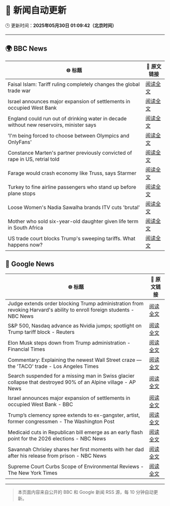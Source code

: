 # 🧠 新闻自动更新

🕒 更新时间：**2025年05月30日 01:09:42（北京时间）**

---

## 🌍 BBC News

| 🌐 标题 | 🔗 原文链接 |
|--------|-------------|
| Faisal Islam: Tariff ruling completely changes the global trade war | [阅读全文](https://www.bbc.com/news/articles/cx2epx15pj2o) |
| Israel announces major expansion of settlements in occupied West Bank | [阅读全文](https://www.bbc.com/news/articles/c1j5954edlno) |
| England could run out of drinking water in decade without new reservoirs, minister says | [阅读全文](https://www.bbc.com/news/articles/cy8dv6l2jlzo) |
| 'I'm being forced to choose between Olympics and OnlyFans' | [阅读全文](https://www.bbc.com/sport/rowing/articles/c0715154kmeo) |
| Constance Marten's partner previously convicted of rape in US, retrial told | [阅读全文](https://www.bbc.com/news/articles/c14kvvl2xkko) |
| Farage would crash economy like Truss, says Starmer | [阅读全文](https://www.bbc.com/news/articles/cp3n4zwq6v9o) |
| Turkey to fine airline passengers who stand up before plane stops | [阅读全文](https://www.bbc.com/news/articles/cgle6gg9z6yo) |
| Loose Women's Nadia Sawalha brands ITV cuts 'brutal' | [阅读全文](https://www.bbc.com/news/articles/cdr5n6r054lo) |
| Mother who sold six-year-old daughter given life term in South Africa | [阅读全文](https://www.bbc.com/news/articles/cj93yvr3n1xo) |
| US trade court blocks Trump's sweeping tariffs. What happens now? | [阅读全文](https://www.bbc.com/news/articles/c8xgdj9kyero) |

## 📰 Google News

| 🌐 标题 | 🔗 原文链接 |
|--------|-------------|
| Judge extends order blocking Trump administration from revoking Harvard's ability to enroll foreign students - NBC News | [阅读全文](https://news.google.com/rss/articles/CBMiugFBVV95cUxQVmdoclFPQlhwdU9qUF9wRUZIY3RSSmFQT25GUUx1bUtxWjBBSVZMSk01Qzc1ckJfMHdXUXg5dHVqN3pjdko5clJBcmswazNsb3RIWFdBeHNBRTZvOVpzT0d0SzFid0s5V2Jvc3Utckl2NUZzbEpneXJqZlJ6WHIyZHNmUWx0b3MtUG01bUs2MHRrdlVRMFg4bDJ4NUt1NUtLWk15SnNsT2RfbVdhTF82QllIQzl5cHBVX1HSAVZBVV95cUxQSWZNaXVyOXlWbDhzNFU5bEhRMU5xYmZHTXloWkxQWTVTdDJjNDZSQUdhdmp6ZHhLYUtrdUJfMTR3VzZtVUotUVBHenlFQkZaN29iX25SUQ?oc=5) |
| S&P 500, Nasdaq advance as Nvidia jumps; spotlight on Trump tariff block - Reuters | [阅读全文](https://news.google.com/rss/articles/CBMirwFBVV95cUxNY1FSSEJ4SndBMkdBZnl3U3p0NXBDWXg3RGhBZGk0SXRHZTA0MkdsZ3pjZUJkcGwxYVBCVVNpdUFnRmdycE5fWGRnU3dpajRydFFESldJUDI3UkJzdWh4UFlKWHFlSGFmRkZkblRSa0xGb3gtNjFaUXZESWt2Mm9seEp6VTN0VWRzNWU5ME9jMzFNczZtTUtNcWRZQ1NOM3ZrejhIb2ZYYzR6dnNZeGEw?oc=5) |
| Elon Musk steps down from Trump administration - Financial Times | [阅读全文](https://news.google.com/rss/articles/CBMicEFVX3lxTE9HTWR4WE5oWkl4Q0NYU3IxTHJ1R21xMW5vUHVDQVpwUVZacnVCU2M4bUtxOTdCWHV0MDJ5LUw0QnlxZjVWUkcwcERGQXd3Vjhudm84a3k4Y2lQN3NBbDRwcTFyU2dobkRXMU1SZ3MwNlY?oc=5) |
| Commentary: Explaining the newest Wall Street craze — the 'TACO' trade - Los Angeles Times | [阅读全文](https://news.google.com/rss/articles/CBMipwFBVV95cUxQalNiZXJ1YlBONThEdWhfSzdOOUFqOXNpcVA2VEFkNVBzdzJLYjd6dFZEamdTbGE5U0l6SmpuS3ExVl9PdS1BZVJTcDVYMllmVEtvVHNVQ1BXaXM0WGNNTjFCaHdhOHdUdWduaEJCVlcxS0czU0JielJ6dkRuTnZ4YVN1ekRXME5aM2xCbFRxZkwyYXY0QXRjTTZXcnRna25jZHN0NG9DRQ?oc=5) |
| Search suspended for a missing man in Swiss glacier collapse that destroyed 90% of an Alpine village - AP News | [阅读全文](https://news.google.com/rss/articles/CBMiqAFBVV95cUxQQ2ZEUUZMd1NKQ2E0bFp4MlFXWTVUaUdjdV9BYy1GQnpqLWdFUDlabjExSW5IbFFlVEdhZ3RaUElxWGkxb245QVZlQktVal9MSHF5WGlfSUVGdFFGTDZNcjBjVW9KcW5qVl9PLWZidVBINk5ZZlRjaGpEUlYwN0YxNkw2Zl8tMGdQa3dzN3o3RDRJZzhqWGVhY0ZSZmZsdnZvMnlNRmxIRHQ?oc=5) |
| Israel announces major expansion of settlements in occupied West Bank - BBC | [阅读全文](https://news.google.com/rss/articles/CBMiWkFVX3lxTE5GTHBuU2RWd0k3WE5PZWhPSERjRloyYnJKbGpoYWRUXzdqVkViUmVpTHFOUTFrUWFRSVU1N21JZ3diYUo3QmJiaEQ2WF9qSzl1VThzcDlXRU45QdIBX0FVX3lxTE0yV3pwbW00OFBoVWg5NmdZN2haVHNnMU1BYkh2MjJIX0pQXzBaX1NMdVBwaExDWms1Z3B4UUpid2tvZVI0NTVBMjJOVXRma1RyMURrSHl6RlhjYnBRck9Z?oc=5) |
| Trump’s clemency spree extends to ex-gangster, artist, former congressmen - The Washington Post | [阅读全文](https://news.google.com/rss/articles/CBMilwFBVV95cUxNajZXTXhlcXZKeGloM0JYTGV3UkdnZUt2TGZqa085dklIODVTSnJlcDl0WUhEeUZRZFowT1NjZTlCbmZwSE1wSlJpaDBDM0RhZUMyR3E0NnZoX1RkdU5TZTRQNHREY0JRaWZGdGZyMGs1d1pSZVlFNngyLW00MjFMcnVsM3NMYXpqN1VFbVdPcV95UDJTRlQw?oc=5) |
| Medicaid cuts in Republican bill emerge as an early flash point for the 2026 elections - NBC News | [阅读全文](https://news.google.com/rss/articles/CBMiwwFBVV95cUxQYzF5bkdxbmUwRXBlOUNuV0ZFdXkzazZ6RU5YTXZMT0dPMzhxTjhWalBpajhBSTV3SWVORDJ2NWoyYktMVXRrT1ZYMXVzYUhsNDVJYlg2Y05LSmhGZXJhXzM0RjF1NWhvMElCcHJjUWtBOWZkYW45MXVGNXFaZjhMNFJ3X2UzZm9mLVN5VldxczFXUENRdl93UUVmSGZiZ2tNNVBPeTluUU54MTZNMUNTaEh0STVfODZiTU9wZzRpNEtnNzDSAVZBVV95cUxObnluM2NZdHV2LTN5dGFHaGdWcHBaNVlucTc2TXd0ZTVlVmRaVEU0RDVVVUc5dmVKRFpZUGl3ajVaYUtjbHFYdU5KdW5xeXBsQjBoS0UtUQ?oc=5) |
| Savannah Chrisley shares her first moments with her dad after his release from prison - NBC News | [阅读全文](https://news.google.com/rss/articles/CBMiqAFBVV95cUxNaDg2bTJLTXJjYlZTc0xuRzFEaVNkOVoteUp6YTN4bmwyT2lLSWdRTmpyZGNSZVhDM3YzaHg4S1dxbkFFNWhQdVUySVRnb2RqeUY2N0EwZ0FkZnYtTzB3ZGVlUlQtb2dkZDNTWVdjZkJNRUEzaGRoTzR6QWZPSVRNWV9tcHFST0Vvak91Rkw0eHU0TzVPclNaaEpZZ29fbUhJWWNSQUdKYk_SAVZBVV95cUxNbDRnODVWUXdyZFBfS2R0VGxaaU8zRlVKZFNMQWd4LTNhalM0dVdoREhMb25uNUg1YzE1ZFlNZ194SE0zYy16b3VqYUd0bnZzLUxKbjZYZw?oc=5) |
| Supreme Court Curbs Scope of Environmental Reviews - The New York Times | [阅读全文](https://news.google.com/rss/articles/CBMikAFBVV95cUxOWFI2aU1OaFdIc0l1czVZc25rRDQzSXVzTGY3RFNyNGRuSTNjUXZWZUZYR21fVnlvek1qRE9JS0hvMDIwN19pbEhpRU42WldNWXJxbGtKZGZkTHdUTHJuRS1CbFhNc3d2RWd5dGxvX3pxb1BWcnozZkpnSThnWG9ZLS16LUNuY256N0hhRUhPa3M?oc=5) |

---
> 本页面内容来自公开的 BBC 和 Google 新闻 RSS 源，每 10 分钟自动更新。